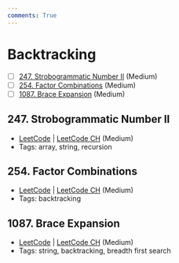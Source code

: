 ```yaml
---
comments: True
---
```


# Backtracking

- [ ] [247. Strobogrammatic Number II](https://leetcode.cn/problems/strobogrammatic-number-ii/) (Medium)
- [ ] [254. Factor Combinations](https://leetcode.cn/problems/factor-combinations/) (Medium)
- [ ] [1087. Brace Expansion](https://leetcode.cn/problems/brace-expansion/) (Medium)

## 247. Strobogrammatic Number II

-   [LeetCode](https://leetcode.com/problems/strobogrammatic-number-ii/) | [LeetCode CH](https://leetcode.cn/problems/strobogrammatic-number-ii/) (Medium)
-   Tags: array, string, recursion


## 254. Factor Combinations

-   [LeetCode](https://leetcode.com/problems/factor-combinations/) | [LeetCode CH](https://leetcode.cn/problems/factor-combinations/) (Medium)
-   Tags: backtracking


## 1087. Brace Expansion

-   [LeetCode](https://leetcode.com/problems/brace-expansion/) | [LeetCode CH](https://leetcode.cn/problems/brace-expansion/) (Medium)
-   Tags: string, backtracking, breadth first search

